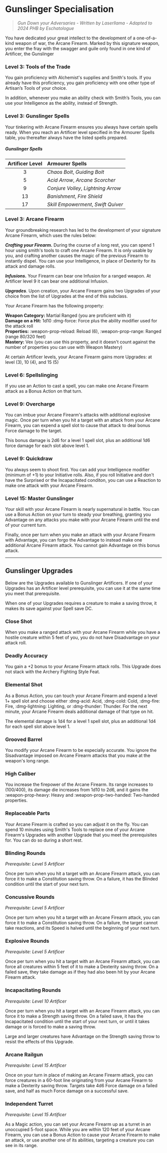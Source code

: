 # Gunslinger Specialisation

> *Gun Down your Adversaries - Written by Laserllama - Adapted to 2024 PHB by Eschatologue*

You have dedicated your great intellect to the development of a one-of-a-kind weapon of war, the Arcane Firearm. Marked by this signature weapon, you enter the fray with the swagger and guile only found in one kind of Artificer, the Gunslinger

### Level 3: Tools of the Trade

You gain proficiency with Alchemist's supplies and Smith's tools. If you already have this proficiency, you gain proficiency with one other type of Artisan’s Tools of your choice.

In addition, whenever you make an ability check with Smith’s Tools, you can use your Intelligence as the ability, instead of Strength.

### Level 3: Gunslinger Spells

Your tinkering with Arcane Firearm ensures you always have certain spells ready. When you reach an Artificer level specified in the Armourer Spells table, you thereafter always have the listed spells prepared.

##### Gunslinger Spells

| Artificer Level | Armourer Spells |
|:-:|:--|
| 3 | *Chaos Bolt*, *Guiding Bolt* |
| 5 | *Acid Arrow*, *Arcane Scorcher* |
| 9 | *Conjure Volley*, *Lightning Arrow* |
| 13 | *Banishment*, *Fire Shield* |
| 17 | *Skill Empowerment*, *Swift Quiver* |

### Level 3: Arcane Firearm

Your groundbreaking research has led to the development of your signature Arcane Firearm, which uses the rules below:

***Crafting your Firearm.*** During the course of a long rest, you can spend 1 hour using smith's tools to craft one Arcane Firearm. It is only usable by you, and crafting another causes
the magic of the previous Firearm to instantly dispel. You can use your Intelligence, in place of Dexterity for its attack and damage rolls. 

***Infusions.*** Your Firearm can bear one Infusion for a ranged weapon. At Artificer level 9 it can bear one additional Infusion.

***Upgrades***. Upon creation, your Arcane Firearm gains two Upgrades of your choice from the list of Upgrades at the end of this subclass.

Your Arcane Firearm has the following property:

**Weapon Category:** Martial Ranged (you are proficient with it)  
**Damage on a Hit:** 1d10 :dmg-force: Force plus the ability modifier used for the attack roll  
**Properties:** :weapon-prop-reload: Reload (6), :weapon-prop-range: Ranged (range 80/320 feet)  
**Mastery:** Vex (you can use this property, and it doesn't count against the number of properties you can use with Weapon Mastery)  

At certain Artificer levels, your Arcane Firearm gains more Upgrades: at level (3), 10 (4), and 15 (5)

### Level 6: Spellslinging

If you use an Action to cast a spell, you can make one Arcane Firearm attack as a Bonus Action on that turn.

### Level 9: Overcharge

You can imbue your Arcane Firearm's attacks with additional explosive magic. Once per turn when you hit a target with an attack from your Arcane Firearm, you can expend a spell slot to cause that attack to deal bonus Force damage to the target.

This bonus damage is 2d6 for a level 1 spell slot, plus an additional 1d6 force damage for each slot above level 1.

### Level 9: Quickdraw

You always seem to shoot first. You can add your Intelligence modifier (minimum of +1) to your Initiative rolls. Also, if you roll Initiative and don't have the Surprised or the Incapacitated conditon, you can use a Reaction to make one attack with your Arcane Firearm.

### Level 15: Master Gunslinger

Your skill with your Arcane Firearm is nearly supernatural in battle. You can use a Bonus Action on your turn to steady your breathing, granting you Advantage on any attacks you make with your Arcane Firearm until the end of your current turn.

Finally, once per turn when you make an attack with your Arcane Firearm with Advantage, you can forgo the Advantage to instead make one additional Arcane Firearm attack. You cannot gain Advantage on this bonus attack.

---

## Gunslinger Upgrades

Below are the Upgrades available to Gunslinger Artificers. If one of your Upgrades has an Artificer level prerequisite, you can use it at the same time you meet that prerequisite.

When one of your Upgrades requires a creature to make a saving throw, it makes its save against your Spell save DC.

### Close Shot

When you make a ranged attack with your Arcane Firearm while you have a hostile creature within 5 feet of you, you do not have Disadvantage on your attack roll.

### Deadly Accuracy

You gain a +2 bonus to your Arcane Firearm attack rolls. This Upgrade does not stack with the Archery Fighting Style Feat.

### Elemental Shot

As a Bonus Action, you can touch your Arcane Firearm and expend a level 1+ spell slot and choose either :dmg-acid: Acid, :dmg-cold: Cold, :dmg-fire: Fire, :dmg-lightning: Lighting, or :dmg-thunder: Thunder. For the next minute, your Arcane Firearm deals additional damage of that type on hit.

The elemental damage is 1d4 for a level 1 spell slot, plus an additional 1d4 for each spell slot above level 1.

### Grooved Barrel

You modify your Arcane Firearm to be especially accurate. You ignore the Sisadvantage imposed on Arcane Firearm attacks that you make at the weapon's long range.

### High Caliber

You increase the firepower of the Arcane Firearm. Its range increases to (100/400), its damage die increases from 1d10 to 2d6, and it gains the :weapon-prop-heavy: Heavy and :weapon-prop-two-handed: Two-handed properties.

### Replaceable Parts

Your Arcane Firearm is crafted so you can adjust it on the fly. You can spend 10 minutes using Smith's Tools to replace one of your Arcane Firearm's Upgrades with another Upgrade that you meet the prerequisites for. You can do so during a short rest.

### Blinding Rounds

*Prerequisite: Level 5 Artificer*

Once per turn when you hit a target with an Arcane Firearm attack, you can force it to make a Constitution saving throw. On a failure, it has the Blinded condition until the start of your next turn.

### Concussive Rounds

*Prerequisite: Level 5 Artificer*

Once per turn when you hit a target with an Arcane Firearm attack, you can force it to make a Constitution saving throw. On a failure, the target cannot take reactions, and its Speed is halved until the beginning of your next turn.

### Explosive Rounds

*Prerequisite: Level 5 Artificer*

Once per turn when you hit a target with an Arcane Firearm attack, you can force all creatures within 5 feet of it to make a Dexterity saving throw. On a failed save, they take damage as if they had also been hit by your Arcane Firearm attack.

### Incapacitating Rounds

*Prerequisite: Level 10 Artificer*

Once per turn when you hit a target with an Arcane Firearm attack, you can force it to make a Strength saving throw. On a failed save, it has the Incapacitated condition until the start of your next turn, or until it takes damage or is forced to make a saving throw.

Large and larger creatures have Advantage on the Strength saving throw to resist the effects of this Upgrade.

### Arcane Railgun

*Prerequisite: Level 15 Artificer*

Once on your turn in place of making an Arcane Firearm attack, you can force creatures in a 60-foot line originating from your Arcane Firearm to make a Dexterity saving throw. Targets take 4d6 Force damage on a failed save, and half as much Force damage on a successful save.

### Independent Turret

*Prerequisite: Level 15 Artificer*

As a Magic action, you can set your Arcane Firearm up as a turret in an unoccupied 5-foot space. While you are within 120 feet of your Arcane Firearm, you can use a Bonus Action to cause your Arcane Firearm to make an attack, or use another one of its abilities, targeting a creature you can see in its range.